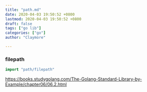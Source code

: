 ```yaml
---
title: "path.md"
date: 2020-04-03 19:50:52 +0800
lastmod: 2020-04-03 19:50:52 +0800
draft: false
tags: ["go lib"]
categories: ["go"]
author: "Claymore"

---
```

### filepath

```go
import "path/filepath"
```

https://books.studygolang.com/The-Golang-Standard-Library-by-Example/chapter06/06.2.html